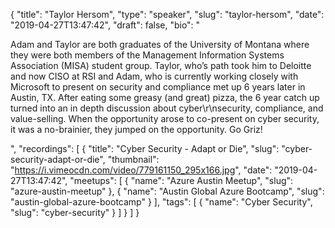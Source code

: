 {
  "title": "Taylor Hersom",
  "type": "speaker",
  "slug": "taylor-hersom",
  "date": "2019-04-27T13:47:42",
  "draft": false,
  "bio": "<p>Adam and Taylor are both graduates of the University of Montana where they were both members of the Management Information Systems Association (MISA) student group. Taylor, who’s path took him to Deloitte and now CISO at RSI and Adam, who is currently working closely with Microsoft to present on security and compliance met up 6 years later in Austin, TX. After eating some greasy (and great) pizza, the 6 year catch up turned into an in depth discussion about cyber\r\nsecurity, compliance, and value-selling. When the opportunity arose to co-present on cyber security, it was a no-brainier, they jumped on the opportunity. Go Griz!</p>",
  "recordings": [
    {
      "title": "Cyber Security - Adapt or Die",
      "slug": "cyber-security-adapt-or-die",
      "thumbnail": "https://i.vimeocdn.com/video/779161150_295x166.jpg",
      "date": "2019-04-27T13:47:42",
      "meetups": [
        {
          "name": "Azure Austin Meetup",
          "slug": "azure-austin-meetup"
        },
        {
          "name": "Austin Global Azure Bootcamp",
          "slug": "austin-global-azure-bootcamp"
        }
      ],
      "tags": [
        {
          "name": "Cyber Security",
          "slug": "cyber-security"
        }
      ]
    }
  ]
}